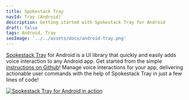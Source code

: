 ```yaml
---
title: Spokestack Tray
navId: Tray (Android)
description: Getting started with Spokestack Tray for Android
draft: false
tags: Android, Tray
seoImage: '../../assets/docs/android-tray.png'
---
```


[Spokestack Tray](/docs/concepts/tray) for Android is a UI library that quickly and easily adds voice interaction to any Android app. Get started from the simple [instructions on Github](https://github.com/spokestack/spokestack-tray-android/#usage)! Manage voice interactions for your app, delivering actionable user commands with the help of Spokestack Tray in just a few lines of code!

[![Spokestack Tray for Android in action](https://raw.githubusercontent.com/spokestack/spokestack-tray-android/main/example/tray_demo.gif)](https://raw.githubusercontent.com/spokestack/spokestack-tray-android/main/example/tray_demo.gif)
